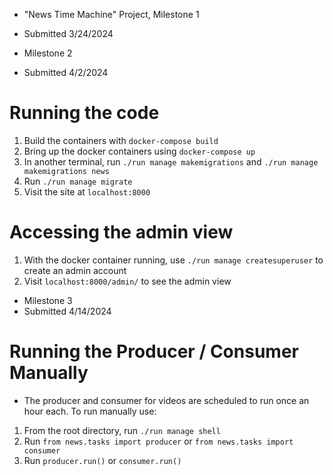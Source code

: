 * "News Time Machine" Project, Milestone 1
* Submitted 3/24/2024

* Milestone 2
* Submitted 4/2/2024


# Running the code
1. Build the containers with `docker-compose build`
2. Bring up the docker containers using `docker-compose up`
3. In another terminal, run `./run manage makemigrations` and `./run manage makemigrations news`
4. Run `./run manage migrate`
5. Visit the site at `localhost:8000`

# Accessing the admin view
1. With the docker container running, use `./run manage createsuperuser` to create an admin account
2. Visit `localhost:8000/admin/` to see the admin view


* Milestone 3
* Submitted 4/14/2024

# Running the Producer / Consumer Manually
* The producer and consumer for videos are scheduled to run once an hour each. To run manually use:
1. From the root directory, run `./run manage shell`
2. Run `from news.tasks import producer` or `from news.tasks import consumer`
3. Run `producer.run()` or `consumer.run()`

